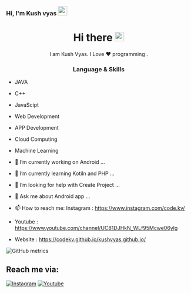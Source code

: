 ### Hi, I'm Kush vyas <img src="https://media.giphy.com/media/hvRJCLFzcasrR4ia7z/giphy.gif" width="25px">

<h1 align="center"> Hi there <img src="https://media.giphy.com/media/hvRJCLFzcasrR4ia7z/giphy.gif" width="25px"> </h1>
<p align="center"> I am Kush Vyas. I Love ❤️ programming . </p>

<h3 align="center"> Language & Skills </h3>

- JAVA
- C++
- JavaScipt
- Web Development
- APP Development
- Cloud Computing
- Machine Learning


- 🔭 I’m currently working on Android   ...
- 🌱 I’m currently learning Kotiln and PHP ...
- 🤔 I’m looking for help with Create Project  ...
- 💬 Ask me about Android app  ...
- 📫 How to reach me: Instagram : https://www.instagram.com/code.kv/       
- Youtube   : https://www.youtube.com/channel/UC81DJHkN_WLf95Mcwe06ylg
- Website   : https://codekv.github.io/kushvyas.github.io/ 
 

![GitHub metrics](https://metrics.lecoq.io/codekv)  


## Reach me via:
[![Instagram](https://img.shields.io/badge/Instagram-gray.svg?style=for-the-badge&logo=instagram)](https://www.instagram.com/code.kv/)
[![Youtube](https://img.shields.io/badge/youtube-red.svg?style=for-the-badge&logo=youtube)](https://www.youtube.com/channel/UC81DJHkN_WLf95Mcwe06ylg)
